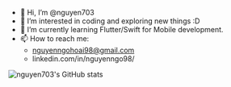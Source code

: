 - 👋 Hi, I’m @nguyen703
- 👀 I’m interested in coding and exploring new things :D
- 🌱 I’m currently learning Flutter/Swift for Mobile development.
- 📫 How to reach me:
  + nguyenngohoai98@gmail.com
  + linkedin.com/in/nguyenngo98/

![nguyen703's GitHub stats](https://github-readme-stats.vercel.app/api?username=nguyen703&show_icons=true&theme=radical)

